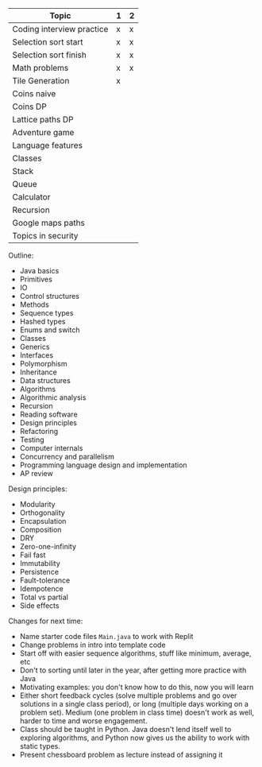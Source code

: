 | Topic                     | 1   | 2   |
| ------------------------- | --- | --- |
| Coding interview practice | x   | x   |
| Selection sort start      | x   | x   |
| Selection sort finish     | x   | x   |
| Math problems             | x   | x   |
| Tile Generation           | x   |     |
| Coins naive               |     |     |
| Coins DP                  |     |     |
| Lattice paths DP          |     |     |
| Adventure game            |     |     |
| Language features         |     |     |
| Classes                   |     |     |
| Stack                     |     |     |
| Queue                     |     |     |
| Calculator                |     |     |
| Recursion                 |     |     |
| Google maps paths         |     |     |
| Topics in security        |     |     |

Outline:

- Java basics
- Primitives
- IO
- Control structures
- Methods
- Sequence types
- Hashed types
- Enums and switch
- Classes
- Generics
- Interfaces
- Polymorphism
- Inheritance
- Data structures
- Algorithms
- Algorithmic analysis
- Recursion
- Reading software
- Design principles
- Refactoring
- Testing
- Computer internals
- Concurrency and parallelism
- Programming language design and implementation
- AP review

Design principles:

- Modularity
- Orthogonality
- Encapsulation
- Composition
- DRY
- Zero-one-infinity
- Fail fast
- Immutability
- Persistence
- Fault-tolerance
- Idempotence
- Total vs partial
- Side effects

Changes for next time:

- Name starter code files `Main.java` to work with Replit
- Change problems in intro into template code
- Start off with easier sequence algorithms, stuff like minimum, average, etc
- Don't to sorting until later in the year, after getting more practice with
  Java
- Motivating examples: you don't know how to do this, now you will learn
- Either short feedback cycles (solve multiple problems and go over solutions in
  a single class period), or long (multiple days working on a problem set).
  Medium (one problem in class time) doesn't work as well, harder to time and
  worse engagement.
- Class should be taught in Python. Java doesn't lend itself well to exploring
  algorithms, and Python now gives us the ability to work with static types.
- Present chessboard problem as lecture instead of assigning it

